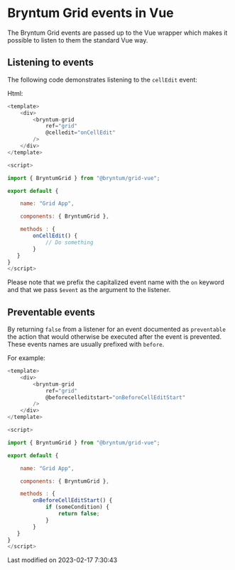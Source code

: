 # Bryntum Grid events in Vue

The Bryntum Grid events are passed up to the Vue wrapper which makes it possible to listen to them the standard
Vue way.

## Listening to events

The following code demonstrates listening to the `cellEdit` event:

Html:

```javascript
<template>
    <div>
        <bryntum-grid
            ref="grid"
            @celledit="onCellEdit"
        />
    </div>
</template>

<script>

import { BryntumGrid } from "@bryntum/grid-vue";

export default {

    name: "Grid App",

    components: { BryntumGrid },

    methods : {
        onCellEdit() {
            // Do something
        }
   }
}
</script>
```

Please note that we prefix the capitalized event name with the `on` keyword and that we pass `$event` as
the argument to the listener.

## Preventable events

By returning `false` from a listener for an event documented as `preventable` the action that would otherwise be
executed after the event is prevented. These events names are usually prefixed with `before`.

For example:

```javascript
<template>
    <div>
        <bryntum-grid
            ref="grid"
            @beforecelleditstart="onBeforeCellEditStart"
        />
    </div>
</template>

<script>

import { BryntumGrid } from "@bryntum/grid-vue";

export default {

    name: "Grid App",

    components: { BryntumGrid },

    methods : {
        onBeforeCellEditStart() {
            if (someCondition) {
                return false;
            }
        }
   }
}
</script>
```


<p class="last-modified">Last modified on 2023-02-17 7:30:43</p>